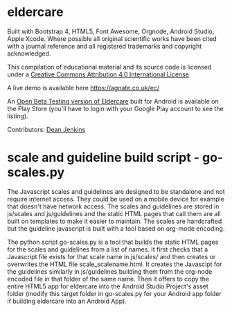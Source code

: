 # eldercare

Built with Bootstrap 4, HTML5, Font Awesome, Orgnode, Android Studio, Apple Xcode. Where possible all original scientific works have been cited with a journal reference and all registered trademarks and copyright acknowledged.

This compilation of educational material and its source code is licensed under a <a rel="license" href="http://creativecommons.org/licenses/by/4.0/">Creative Commons Attribution 4.0 International License</a>

A live demo is available here <a href="https://agnate.co.uk/ec/">https://agnate.co.uk/ec/</a>

An <a href="https://play.google.com/apps/testing/uk.co.agnate.eldercare">Open Beta Testing version of Eldercare</a> built for Android is available on the Play Store (you'll have to login with your Google Play account to see the listing).

Contributors:
<a href="https://about.me/deanjenkins">Dean Jenkins</a>

# scale and guideline build script - go-scales.py

The Javascript scales and guidelines are designed to be standalone and not require internet access. They could be used on a mobile device for example that doesn't have network access. The scales and guidelines are stored in js/scales and js/guidelines and the static HTML pages that call them are all built on templates to make it easier to maintain. The scales are handcrafted but the guideline javascript is built with a tool based on org-mode encoding.

The python script go-scales.py is a tool that builds the static HTML pages for the scales and guidelines from a list of names. It first checks that a Javascript file exists for that scale name in js/scales/ and then creates or overwrites the HTML file scale_scalename.html. It creates the Javascipt for the guidelines similarly in js/guidelines building them from the org-node encoded file in that folder of the same name. Then it offers to copy the entire HTML5 app for eldercare into the Android Studio Project's asset folder (modify this target folder in go-scales.py for your Android app folder if building eldercare into an Android App).
